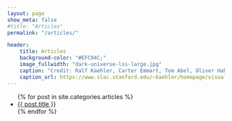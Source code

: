 ```yaml
---
layout: page
show_meta: false
#title: "Articles"
permalink: "/articles/"

header:
    title: Articles
    background-color: "#EFC94C;"
    image_fullwidth: "dark-universe-lss-large.jpg"
    caption: "Credit: Ralf Kaehler, Carter Emmart, Tom Abel, Oliver Hahn"
    caption_url: https://www.slac.stanford.edu/~kaehler/homepage/visualizations/images/
---
```

<ul>
    {% for post in site.categories.articles %}
    <li><a href="{{ site.url }}{{ site.baseurl }}{{ post.url }}">{{ post.title }}</a></li>
    {% endfor %}
</ul>
